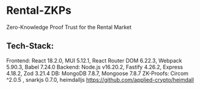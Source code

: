 # Rental-ZKPs
Zero-Knowledge Proof Trust for the Rental Market


## Tech-Stack:
Frontend: React 18.2.0, MUI 5.12.1, React Router DOM 6.22.3, Webpack 5.90.3, Babel 7.24.0
Backend: Node.js v16.20.2, Fastify 4.26.2, Express 4.18.2, Zod 3.21.4
DB: MongoDB 7.8.7, Mongoose 7.8.7
ZK-Proofs: Circom ^2.0.5 , snarkjs 0.7.0, heimdalljs https://github.com/applied-crypto/heimdall